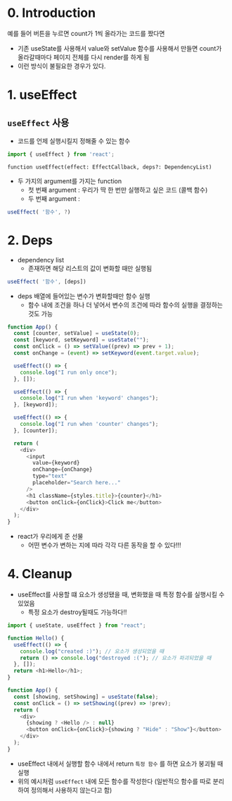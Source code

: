 # 0. Introduction
예를 들어 버튼을 누르면 count가 1씩 올라가는 코드를 짰다면
- 기존 useState를 사용해서 value와 setValue 함수를 사용해서 만들면 count가 올라갈때마다 페이지 전체를 다시 render를 하게 됨
- 이런 방식이 불필요한 경우가 있다.
# 1. useEffect
## `useEffect` 사용
- 코드를 언제 실행시킬지 정해줄 수 있는 함수
```js
import { useEffect } from 'react';
```
`function useEffect(effect: EffectCallback, deps?: DependencyList)`
- 두 가지의 argument를 가지는 function
	- 첫 번째 argument : 우리가 딱 한 번만 실행하고 싶은 코드 (콜백 함수)
	- 두 번째 argument : 
```js
useEffect( '함수', ?)
```
# 2. Deps
- dependency list
	- 존재하면 해당 리스트의 값이 변화할 때만 실행됨
```js
useEffect( '함수', [deps])
```
- deps 배열에 들어있는 변수가 변화할때만 함수 실행
	- 함수 내에 조건을 하나 더 넣어서 변수의 조건에 따라 함수의 실행을 결정하는 것도 가능
```js
function App() {
  const [counter, setValue] = useState(0);
  const [keyword, setKeyword] = useState("");
  const onClick = () => setValue((prev) => prev + 1);
  const onChange = (event) => setKeyword(event.target.value);

  useEffect(() => {
    console.log("I run only once");
  }, []);

  useEffect(() => {
    console.log("I run when 'keyword' changes");
  }, [keyword]);

  useEffect(() => {
    console.log("I run when 'counter' changes");
  }, [counter]);

  return (
    <div>
      <input
        value={keyword}
        onChange={onChange}
        type="text"
        placeholder="Search here..."
      />
      <h1 className={styles.title}>{counter}</h1>
      <button onClick={onClick}>Click me</button>
    </div>
  );
}
```
- react가 우리에게 준 선물 
	- 어떤 변수가 변하는 지에 따라 각각 다른 동작을 할 수 있다!!!
# 4. Cleanup
- useEffect를 사용할 떄 요소가 생성됐을 때, 변화했을 때 특정 함수를 실행시킬 수 있었음
	- 특정 요소가 destroy될때도 가능하다!!
```javascript
import { useState, useEffect } from "react";

function Hello() {
  useEffect(() => {
    console.log("created :)"); // 요소가 생성되었을 때
    return () => console.log("destroyed :("); // 요소가 파괴되었을 때
  }, []);
  return <h1>Hello</h1>;
}

function App() {
  const [showing, setShowing] = useState(false);
  const onClick = () => setShowing((prev) => !prev);
  return (
    <div>
      {showing ? <Hello /> : null}
      <button onClick={onClick}>{showing ? "Hide" : "Show"}</button>
    </div>
  );
}
```
- useEffect 내에서 실행할 함수 내에서 return `특정 함수` 를 하면 요소가 붕괴될 때 실행
- 위의 예시처럼 `useEffect` 내에 모든 함수를 작성한다 (일반적으 함수를 따로 분리하여 정의해서 사용하지 않는다고 함)